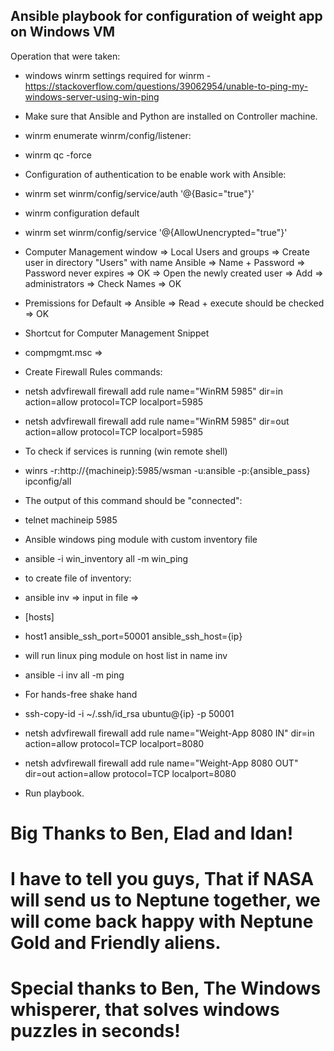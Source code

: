 ## Ansible playbook for configuration of weight app on Windows VM

Operation that were taken:

- windows winrm settings required for winrm - https://stackoverflow.com/questions/39062954/unable-to-ping-my-windows-server-using-win-ping
- Make sure that Ansible and Python are installed on Controller machine.
- winrm enumerate winrm/config/listener:
- winrm qc -force

- Configuration of authentication to be enable work with Ansible:
- winrm set winrm/config/service/auth '@{Basic="true"}'

- winrm configuration default
- winrm set winrm/config/service '@{AllowUnencrypted="true"}' 

- Computer Management window => Local Users and groups => Create user in directory "Users" with name Ansible => Name + Password => Password never expires => OK => Open the newly created user => Add => administrators => Check Names => OK
- Premissions for Default => Ansible => Read + execute should be checked => OK

- Shortcut for Computer Management Snippet
- compmgmt.msc =>

- Create Firewall Rules commands:
- netsh advfirewall firewall add rule name="WinRM 5985" dir=in action=allow protocol=TCP localport=5985
- netsh advfirewall firewall add rule name="WinRM 5985" dir=out action=allow protocol=TCP localport=5985

- To check if services is running (win remote shell)
- winrs -r:http://{machineip}:5985/wsman -u:ansible -p:{ansible_pass} ipconfig/all

- The output of this command should be "connected":
- telnet machineip 5985

- Ansible windows ping module with custom inventory file
- ansible -i win_inventory all -m win_ping

- to create file of inventory:
- ansible inv => input in file => 
- [hosts]
- host1 ansible_ssh_port=50001 ansible_ssh_host={ip}

- will run linux ping module on host list in name inv
- ansible -i inv all -m ping

- For hands-free shake hand 
- ssh-copy-id -i ~/.ssh/id_rsa ubuntu@{ip} -p 50001

- netsh advfirewall firewall add rule name="Weight-App 8080 IN" dir=in action=allow protocol=TCP localport=8080

- netsh advfirewall firewall add rule name="Weight-App 8080 OUT" dir=out action=allow protocol=TCP localport=8080

- Run playbook.

# Big Thanks to Ben, Elad and Idan! 
# I have to tell you guys, That if NASA will send us to Neptune together, we will come back happy with Neptune Gold and Friendly aliens.
# Special thanks to Ben, The Windows whisperer, that solves windows puzzles in seconds! 
